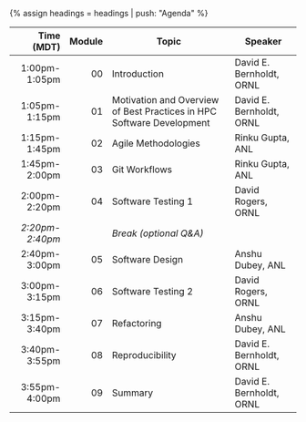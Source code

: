 {% assign headings = headings | push: "Agenda" %}

| Time (MDT) | Module | Topic | Speaker |
|-----------:|-------:|-------|---------|
| 1:00pm-1:05pm | 00 | Introduction | David E. Bernholdt, ORNL |
| 1:05pm-1:15pm | 01 | Motivation and Overview of Best Practices in HPC Software Development | David E. Bernholdt, ORNL |
| 1:15pm-1:45pm | 02 | Agile Methodologies | Rinku Gupta, ANL |
| 1:45pm-2:00pm | 03 | Git Workflows | Rinku Gupta, ANL |
| 2:00pm-2:20pm | 04 | Software Testing 1 | David Rogers, ORNL |
| *2:20pm-2:40pm* | | *Break (optional Q&A)* | |
| 2:40pm-3:00pm | 05 | Software Design | Anshu Dubey, ANL |
| 3:00pm-3:15pm | 06 | Software Testing 2 | David Rogers, ORNL | 
| 3:15pm-3:40pm | 07 | Refactoring | Anshu Dubey, ANL | 
| 3:40pm-3:55pm | 08 | Reproducibility | David E. Bernholdt, ORNL | 
| 3:55pm-4:00pm | 09 | Summary | David E. Bernholdt, ORNL | 